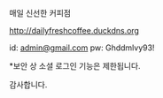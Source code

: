 매일 신선한 커피점 

http://dailyfreshcoffee.duckdns.org

id: admin@gmail.com
pw: Ghddmlvy93!


*보안 상 소셜 로그인 기능은 제한됩니다.

감사합니다.
